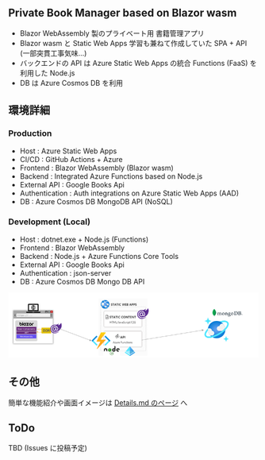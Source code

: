 ## Private Book Manager based on Blazor wasm
- Blazor WebAssembly 製のプライベート用 書籍管理アプリ
- Blazor wasm と Static Web Apps 学習も兼ねて作成していた SPA + API (一部突貫工事気味...)
- バックエンドの API は Azure Static Web Apps の統合 Functions (FaaS) を利用した Node.js
- DB は Azure Cosmos DB を利用

## 環境詳細
### Production
- Host : Azure Static Web Apps
- CI/CD : GitHub Actions + Azure
- Frontend : Blazor WebAssembly (Blazor wasm)
- Backend : Integrated Azure Functions based on Node.js
- External API : Google Books Api
- Authentication : Auth integrations on Azure Static Web Apps (AAD)
- DB : Azure Cosmos DB MongoDB API (NoSQL)

### Development (Local)
- Host : dotnet.exe + Node.js (Functions)
- Frontend : Blazor WebAssembly
- Backend : Node.js + Azure Functions Core Tools
- External API : Google Books Api
- Authentication : json-server
- DB : Azure Cosmos DB Mongo DB API

![architecture](./README/architecture.png)

## その他
簡単な機能紹介や画面イメージは [Details.md のページ](./DETAILS.md) へ

## ToDo
TBD (Issues に投稿予定)